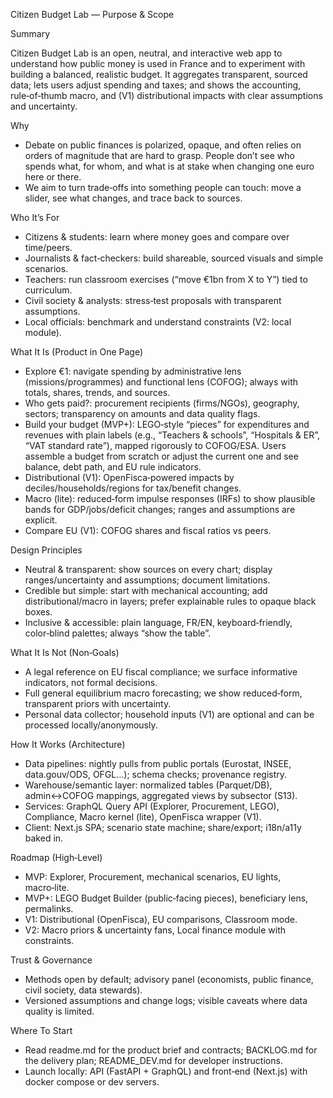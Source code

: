 Citizen Budget Lab — Purpose & Scope

Summary

Citizen Budget Lab is an open, neutral, and interactive web app to understand how public money is used in France and to experiment with building a balanced, realistic budget. It aggregates transparent, sourced data; lets users adjust spending and taxes; and shows the accounting, rule‑of‑thumb macro, and (V1) distributional impacts with clear assumptions and uncertainty.

Why

- Debate on public finances is polarized, opaque, and often relies on orders of magnitude that are hard to grasp. People don’t see who spends what, for whom, and what is at stake when changing one euro here or there.
- We aim to turn trade‑offs into something people can touch: move a slider, see what changes, and trace back to sources.

Who It’s For

- Citizens & students: learn where money goes and compare over time/peers.
- Journalists & fact‑checkers: build shareable, sourced visuals and simple scenarios.
- Teachers: run classroom exercises (“move €1bn from X to Y”) tied to curriculum.
- Civil society & analysts: stress‑test proposals with transparent assumptions.
- Local officials: benchmark and understand constraints (V2: local module).

What It Is (Product in One Page)

- Explore €1: navigate spending by administrative lens (missions/programmes) and functional lens (COFOG); always with totals, shares, trends, and sources.
- Who gets paid?: procurement recipients (firms/NGOs), geography, sectors; transparency on amounts and data quality flags.
- Build your budget (MVP+): LEGO‑style “pieces” for expenditures and revenues with plain labels (e.g., “Teachers & schools”, “Hospitals & ER”, “VAT standard rate”), mapped rigorously to COFOG/ESA. Users assemble a budget from scratch or adjust the current one and see balance, debt path, and EU rule indicators.
- Distributional (V1): OpenFisca‑powered impacts by deciles/households/regions for tax/benefit changes.
- Macro (lite): reduced‑form impulse responses (IRFs) to show plausible bands for GDP/jobs/deficit changes; ranges and assumptions are explicit.
- Compare EU (V1): COFOG shares and fiscal ratios vs peers.

Design Principles

- Neutral & transparent: show sources on every chart; display ranges/uncertainty and assumptions; document limitations.
- Credible but simple: start with mechanical accounting; add distributional/macro in layers; prefer explainable rules to opaque black boxes.
- Inclusive & accessible: plain language, FR/EN, keyboard‑friendly, color‑blind palettes; always “show the table”.

What It Is Not (Non‑Goals)

- A legal reference on EU fiscal compliance; we surface informative indicators, not formal decisions.
- Full general equilibrium macro forecasting; we show reduced‑form, transparent priors with uncertainty.
- Personal data collector; household inputs (V1) are optional and can be processed locally/anonymously.

How It Works (Architecture)

- Data pipelines: nightly pulls from public portals (Eurostat, INSEE, data.gouv/ODS, OFGL…); schema checks; provenance registry.
- Warehouse/semantic layer: normalized tables (Parquet/DB), admin↔COFOG mappings, aggregated views by subsector (S13).
- Services: GraphQL Query API (Explorer, Procurement, LEGO), Compliance, Macro kernel (lite), OpenFisca wrapper (V1).
- Client: Next.js SPA; scenario state machine; share/export; i18n/a11y baked in.

Roadmap (High‑Level)

- MVP: Explorer, Procurement, mechanical scenarios, EU lights, macro‑lite.
- MVP+: LEGO Budget Builder (public‑facing pieces), beneficiary lens, permalinks.
- V1: Distributional (OpenFisca), EU comparisons, Classroom mode.
- V2: Macro priors & uncertainty fans, Local finance module with constraints.

Trust & Governance

- Methods open by default; advisory panel (economists, public finance, civil society, data stewards).
- Versioned assumptions and change logs; visible caveats where data quality is limited.

Where To Start

- Read readme.md for the product brief and contracts; BACKLOG.md for the delivery plan; README_DEV.md for developer instructions.
- Launch locally: API (FastAPI + GraphQL) and front‑end (Next.js) with docker compose or dev servers.

